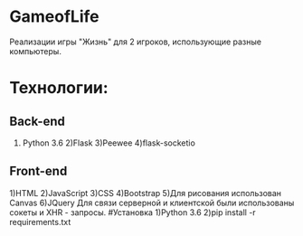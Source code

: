 # GameofLife
Реализации игры "Жизнь" для 2 игроков, использующие разные компьютеры.
# Технологии:
## Back-end
  1. Python 3.6
  2)Flask
  3)Peewee
  4)flask-socketio
## Front-end
  1)HTML
  2)JavaScript
  3)CSS
  4)Bootstrap
  5)Для рисования использован Canvas
  6)JQuery
Для связи серверной и клиентской были использованы сокеты и XHR - запросы.
#Установка
  1)Python 3.6
  2)pip install -r requirements.txt
